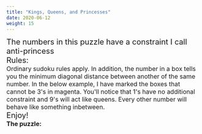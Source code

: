 ```yaml
---
title: "Kings, Queens, and Princesses"
date: 2020-06-12
weight: 15
---
```


<div style="font-size:20px">
The numbers in this puzzle have a constraint I call anti-princess
</div>
<div style="font-size:20px">
Rules:
</div>
<div style="font-size:16px">
Ordinary sudoku rules apply. In addition, the number in a box tells you the minimum diagonal distance between another of the same number. In the below example, I have marked the boxes that cannot be 3's in magenta. You'll notice that 1's have no additional constraint and 9's will act like queens. Every other number will behave like something inbetween.
</div>
<div style="clear:both;text-align:center">

</div>
<div style="font-size:20px">
Enjoy!
</div>
<div style="font-size:16px">
<strong>The puzzle:</strong>
</div>
<div style="clear:both;text-align:center">

</div>
